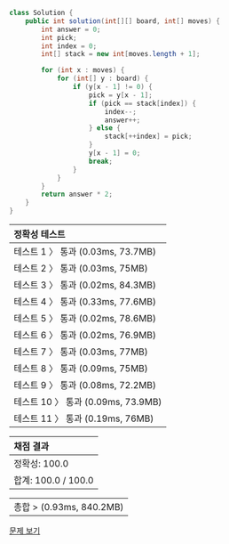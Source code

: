 ```java
class Solution {
    public int solution(int[][] board, int[] moves) {
        int answer = 0;
        int pick;
        int index = 0;
        int[] stack = new int[moves.length + 1];

        for (int x : moves) {
            for (int[] y : board) {
                if (y[x - 1] != 0) {
                    pick = y[x - 1];
                    if (pick == stack[index]) {
                        index--;
                        answer++;
                    } else {
                        stack[++index] = pick;
                    }
                    y[x - 1] = 0;
                    break;
                }
            }
        }
        return answer * 2;
    }
}
```
 | 정확성 테스트 |
 |  :-  |
 | 테스트 1 〉 통과 (0.03ms, 73.7MB) |
 | 테스트 2 〉 통과 (0.03ms, 75MB) |
 | 테스트 3 〉 통과 (0.02ms, 84.3MB) |
 | 테스트 4 〉 통과 (0.33ms, 77.6MB) |
 | 테스트 5 〉 통과 (0.02ms, 78.6MB) |
 | 테스트 6 〉 통과 (0.02ms, 76.9MB) |
 | 테스트 7 〉 통과 (0.03ms, 77MB) |
 | 테스트 8 〉 통과 (0.09ms, 75MB) |
 | 테스트 9 〉 통과 (0.08ms, 72.2MB) |
 | 테스트 10 〉 통과 (0.09ms, 73.9MB) |
 | 테스트 11 〉 통과 (0.19ms, 76MB) |

 | 채점 결과 |
 | :- |
 | 정확성: 100.0 |
 | 합계: 100.0 / 100.0 |

 ||
 | :- |
 | 총합 > (0.93ms, 840.2MB) |

[문제 보기](https://programmers.co.kr/learn/courses/30/lessons/64061?language=java)